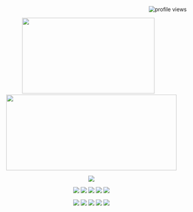 
<p align="right">
  <img src="https://komarev.com/ghpvc/?username=Developer-Duck&label=Profile%20views&color=0e75b6&style=flat" alt="profile views" />
</p>

<p align="center" >
  <img src="https://github-readme-stats.vercel.app/api/top-langs/?username=Developer-Duck&layout=compact&langs_count=8&theme=tokyonight" 
       style="height: 200px; width: 350px;" />
  &nbsp;&nbsp;&nbsp;
  <img src="https://github-readme-stats.vercel.app/api?username=Developer-Duck&show_icons=true&theme=tokyonight" 
       style="height: 200px; width: 450px;" />
</p>
<p align="center" margin="-20 10 -20 10">
  <img src="https://github-readme-activity-graph.vercel.app/graph?username=Developer-Duck&theme=tokyo-night&area=true" />
</p>

<p align="center">
  <img src="https://img.shields.io/badge/HTML5-E34F26?style=for-the-badge&logo=html5&logoColor=white"/>
  <img src="https://img.shields.io/badge/CSS3-1572B6?style=for-the-badge&logo=css3&logoColor=white"/>
  <img src="https://img.shields.io/badge/JavaScript-F7DF1E?style=for-the-badge&logo=javascript&logoColor=black"/>
  <img src="https://img.shields.io/badge/React-20232A?style=for-the-badge&logo=react&logoColor=61DAFB"/>
  <img src="https://img.shields.io/badge/Python-3776AB?style=for-the-badge&logo=python&logoColor=white"/>
</p>
<p align="center">
  <img src="https://img.shields.io/badge/OpenCV-5C3EE8?style=for-the-badge&logo=opencv&logoColor=white"/>
  <img src="https://img.shields.io/badge/YOLO-000000?style=for-the-badge&logoColor=white"/>
  <img src="https://img.shields.io/badge/PyQt5-41CD52?style=for-the-badge&logo=qt&logoColor=white"/>
  <img src="https://img.shields.io/badge/WPF-512BD4?style=for-the-badge&logo=.net&logoColor=white"/>
  <img src="https://img.shields.io/badge/C%23-239120?style=for-the-badge&logo=c-sharp&logoColor=white"/>
</p>
